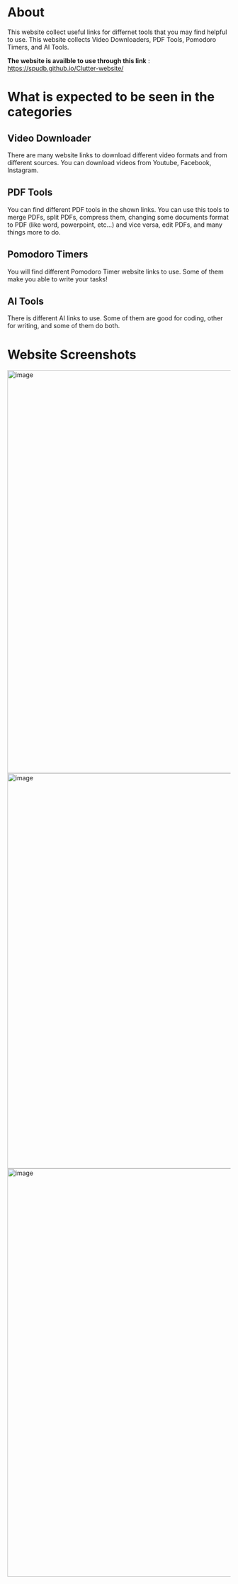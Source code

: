 # About
This website collect useful links for differnet tools that you may find helpful to use. This website collects Video Downloaders, PDF Tools, Pomodoro Timers, and AI Tools.

**The website is availble to use through this link** : https://spudb.github.io/Clutter-website/
# What is expected to be seen in the categories
## Video Downloader
There are many website links to download different video formats and from different sources. 
You can download videos from Youtube, Facebook, Instagram.
## PDF Tools
You can find different PDF tools in the shown links. 
You can use this tools to merge PDFs, split PDFs, compress them, changing some documents format to PDF (like word, powerpoint, etc...) and vice versa, edit PDFs, and many things more to do.
## Pomodoro Timers
You will find different Pomodoro Timer website links to use. Some of them make you able to write your tasks!
## AI Tools
There is different AI links to use. Some of them are good for coding, other for writing, and some of them do both.

# Website Screenshots
<img width="1920" height="910" alt="image" src="https://github.com/user-attachments/assets/0d4b8c3a-ba08-43ec-af1f-f2e5e4064b81" />
<img width="1920" height="892" alt="image" src="https://github.com/user-attachments/assets/1a36b30f-121b-46ca-811f-4c9119e4c29b" />
<img width="1919" height="922" alt="image" src="https://github.com/user-attachments/assets/8cbb2ccd-66b6-46c0-802f-096777b4b12b" />


